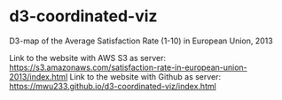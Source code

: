 # d3-coordinated-viz


D3-map of the Average Satisfaction Rate (1-10) in European Union, 2013

Link to the website with AWS S3 as server: https://s3.amazonaws.com/satisfaction-rate-in-european-union-2013/index.html
Link to the website with Github as server: https://mwu233.github.io/d3-coordinated-viz/index.html
